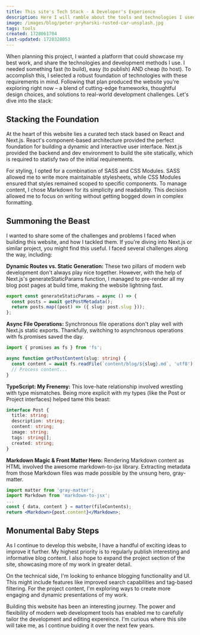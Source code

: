 ```yaml
---
title: This site's Tech Stack - A Developer's Experience
description: Here I will ramble about the tools and technologies I used to build this website.
image: /images/blog/peter-pryharski-rusted-car-unsplash.jpg
tags: tools
created: 1728061704
last-updated: 1728328053
---
```


When planning this project, I wanted a platform that could showcase my best work, and share the technologies and development methods I use. I needed something fast (to build), easy (to publish) AND cheap (to host). To accomplish this, I selected a robust foundation of technologies with these requirements in mind. Following that plan produced the website you're exploring right now – a blend of cutting-edge frameworks, thoughtful design choices, and solutions to real-world development challenges. Let's dive into the stack:

## Stacking the Foundation

At the heart of this website lies a curated tech stack based on React and Next.js. React's component-based architecture provided the perfect foundation for building a dynamic and interactive user interface. Next.js provided the backend and dev environment to build the site statically, which is required to statisfy two of the initial requirements.

For styling, I opted for a combination of SASS and CSS Modules. SASS allowed me to write more maintainable stylesheets, while CSS Modules ensured that styles remained scoped to specific components. To manage content, I chose Markdown for its simplicity and readability. This decision allowed me to focus on writing without getting bogged down in complex formatting.

## Summoning the Beast

I wanted to share some of the challenges and problems I faced when building this website, and how I tackled them. If you're diving into Next.js or similar project, you might find this useful. I faced several challenges along the way, including:

**Dynamic Routes vs. Static Generation:** These two pillars of modern web development don't always play nice together. However, with the help of Next.js's generateStaticParams function, I managed to pre-render all my blog post pages at build time, making the website lightning fast.

```typescript
export const generateStaticParams = async () => {
  const posts = await getPostMetadata();
  return posts.map((post) => ({ slug: post.slug }));
};
```

**Async File Operations:** Synchronous file operations don't play well with Next.js static exports. Thankfully, switching to asynchronous operations with fs.promises saved the day.

```typescript
import { promises as fs } from 'fs';

async function getPostContent(slug: string) {
  const content = await fs.readFile(`content/blog/${slug}.md`, 'utf8');
  // Process content...
}
```

**TypeScript: My Frenemy:** This love-hate relationship involved wrestling with type mismatches. Being more explicit with my types (like the Post or Project interfaces) helped tame this beast:

```typescript
interface Post {
  title: string;
  description: string;
  content: string;
  image: string;
  tags: string[];
  created: string;
}
```

**Markdown Magic & Front Matter Hero:** Rendering Markdown content as HTML involved the awesome markdown-to-jsx library. Extracting metadata from those Markdown files was made possible by the unsung hero, gray-matter.

```jsx
import matter from 'gray-matter';
import Markdown from 'markdown-to-jsx';
...
const { data, content } = matter(fileContents);
return <Markdown>{post.content}</Markdown>;

```

## Monumental Baby Steps

As I continue to develop this website, I have a handful of exciting ideas to improve it further. My highest priority is to regularly publish interesting and informative blog content. I also hope to expand the project section of the site, showcasing more of my work in greater detail.

On the technical side, I'm looking to enhance blogging functionality and UI. This might include features like improved search capabilities and tag-based filtering. For the project content, I'm exploring ways to create more engaging and dynamic presentations of my work.

Building this website has been an interesting journey. The power and flexibility of modern web development tools has enabled me to carefully tailor the development and editing expereince. I'm curious where this site will take me, as I continue buiding it over the next few years.
